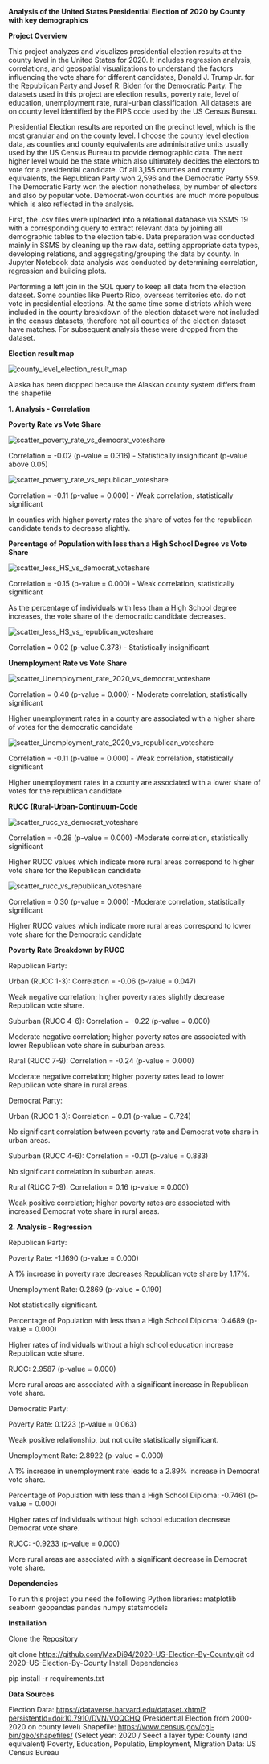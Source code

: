 **Analysis of the United States Presidential Election of 2020 by County with key demographics**

**Project Overview**

This project analyzes and visualizes presidential election results at the county level in the United States for 2020. It includes regression analysis, correlations, and geospatial visualizations to understand the factors influencing the vote share for different candidates, Donald J. Trump Jr. for the Republican Party and Josef R. Biden for the Democratic Party. The datasets used in this project are election results, poverty rate, level of education, unemployment rate, rural-urban classification. All datasets are on county level identified by the FIPS code used by the US Census Bureau.

Presidential Election results are reported on the precinct level, which is the most granular and on the county level. I choose the county level election data, as counties and county equivalents are administrative units usually used by the US Census Bureau to provide demographic data. The next higher level would be the state which also ultimately decides the electors to vote for a presidential candidate. Of all 3,155 counties and county equivalents, the Republican Party won 2,596 and the Democratic Party 559. The Democratic Party won the election nonetheless, by number of electors and also by popular vote. Democrat-won counties are much more populous which is also reflected in the analysis. 

First, the .csv files were uploaded into a relational database via SSMS 19 with a corresponding query to extract relevant data by joining all demographic tables to the election table. Data preparation was conducted mainly in SSMS by cleaning up the raw data, setting appropriate data types, developing relations, and aggregating/grouping the data by county. In Jupyter Notebook data analysis was conducted by determining correlation, regression and building plots.

Performing a left join in the SQL query to keep all data from the election dataset. Some counties like Puerto Rico, overseas territories etc. do not vote in presidential elections. At the same time some districts which were included in the county breakdown of the election dataset were not included in the census datasets, therefore not all counties of the election dataset have matches. For subsequent analysis these were dropped from the dataset. 

**Election result map**

![county_level_election_result_map](https://github.com/user-attachments/assets/626a5d8d-183e-4d46-9afd-10a1cdd3fc44)

Alaska has been dropped because the Alaskan county system differs from the shapefile



**1. Analysis - Correlation**

**Poverty Rate vs Vote Share**

![scatter_poverty_rate_vs_democrat_voteshare](https://github.com/user-attachments/assets/3be0c77d-1458-481e-aba5-aca52e83cf26)

Correlation = -0.02 (p-value = 0.316) - Statistically insignificant (p-value above 0.05)

![scatter_poverty_rate_vs_republican_voteshare](https://github.com/user-attachments/assets/8a1eaa25-4b6f-461c-b979-71737a20695c)

Correlation = -0.11 (p-value = 0.000) - Weak correlation, statistically significant

In counties with higher poverty rates the share of votes for the republican candidate tends to decrease slightly.

**Percentage of Population with less than a High School Degree vs Vote Share**

![scatter_less_HS_vs_democrat_voteshare](https://github.com/user-attachments/assets/929de661-fe17-4e3e-b4f3-c58a366d0b69)

Correlation = -0.15 (p-value = 0.000) - Weak correlation, statistically significant

As the percentage of individuals with less than a High School degree increases, the vote share of the democratic candidate decreases.

![scatter_less_HS_vs_republican_voteshare](https://github.com/user-attachments/assets/daa984ce-1a36-4340-b067-97391bb266aa)

Correlation = 0.02 (p-value 0.373) - Statistically insignificant

**Unemployment Rate vs Vote Share**

![scatter_Unemployment_rate_2020_vs_democrat_voteshare](https://github.com/user-attachments/assets/de8d7db3-f969-4ab7-b0c9-242533cfa539)

Correlation = 0.40 (p-value = 0.000) - Moderate correlation, statistically significant

Higher unemployment rates in a county are associated with a higher share of votes for the democratic candidate

![scatter_Unemployment_rate_2020_vs_republican_voteshare](https://github.com/user-attachments/assets/46928c76-990e-46ab-9dea-b004288b1020)

Correlation = -0.11 (p-value = 0.000) - Weak correlation, statistically significant

Higher unemployment rates in a county are associated with a lower share of votes for the republican candidate

**RUCC (Rural-Urban-Continuum-Code**

![scatter_rucc_vs_democrat_voteshare](https://github.com/user-attachments/assets/af7200b5-bf75-4312-b818-56844937eeb5)

Correlation = -0.28 (p-value = 0.000) -Moderate correlation, statistically significant

Higher RUCC values which indicate more rural areas correspond to higher vote share for the Republican candidate

![scatter_rucc_vs_republican_voteshare](https://github.com/user-attachments/assets/6ba4ec82-db67-4801-801a-272e88f3554f)

Correlation = 0.30 (p-value = 0.000) -Moderate correlation, statistically significant

Higher RUCC values which indicate more rural areas correspond to lower vote share for the Democratic candidate

**Poverty Rate Breakdown by RUCC**

Republican Party:

Urban (RUCC 1-3): Correlation = -0.06 (p-value = 0.047)

Weak negative correlation; higher poverty rates slightly decrease Republican vote share.


Suburban (RUCC 4-6): Correlation = -0.22 (p-value = 0.000)

Moderate negative correlation; higher poverty rates are associated with lower Republican vote share in suburban areas.


Rural (RUCC 7-9): Correlation = -0.24 (p-value = 0.000)

Moderate negative correlation; higher poverty rates lead to lower Republican vote share in rural areas.


Democrat Party:

Urban (RUCC 1-3): Correlation = 0.01 (p-value = 0.724)

No significant correlation between poverty rate and Democrat vote share in urban areas.


Suburban (RUCC 4-6): Correlation = -0.01 (p-value = 0.883)

No significant correlation in suburban areas.


Rural (RUCC 7-9): Correlation = 0.16 (p-value = 0.000)

Weak positive correlation; higher poverty rates are associated with increased Democrat vote share in rural areas.


**2. Analysis - Regression**

Republican Party:

Poverty Rate: -1.1690 (p-value = 0.000)

A 1% increase in poverty rate decreases Republican vote share by 1.17%.


Unemployment Rate: 0.2869 (p-value = 0.190)

Not statistically significant.


Percentage of Population with less than a High School Diploma: 0.4689 (p-value = 0.000)

Higher rates of individuals without a high school education increase Republican vote share.


RUCC: 2.9587 (p-value = 0.000)

More rural areas are associated with a significant increase in Republican vote share.



Democratic Party:

Poverty Rate: 0.1223 (p-value = 0.063)

Weak positive relationship, but not quite statistically significant.



Unemployment Rate: 2.8922 (p-value = 0.000)

A 1% increase in unemployment rate leads to a 2.89% increase in Democrat vote share.


Percentage of Population with less than a High School Diploma: -0.7461 (p-value = 0.000)

Higher rates of individuals without high school education decrease Democrat vote share.


RUCC: -0.9233 (p-value = 0.000)

More rural areas are associated with a significant decrease in Democrat vote share.



**Dependencies**

To run this project you need the following Python libraries:
matplotlib
seaborn
geopandas
pandas
numpy
statsmodels

**Installation**

Clone the Repository

git clone https://github.com/MaxDi94/2020-US-Election-By-County.git
cd 2020-US-Election-By-County
Install Dependencies

pip install -r requirements.txt

**Data Sources**

Election Data: https://dataverse.harvard.edu/dataset.xhtml?persistentId=doi:10.7910/DVN/VOQCHQ (Presidential Election from 2000-2020 on county level)
Shapefile: https://www.census.gov/cgi-bin/geo/shapefiles/ (Select year: 2020 / Seect a layer type: County (and equivalent)
Poverty, Education, Populatio, Employment, Migration Data: US Census Bureau
